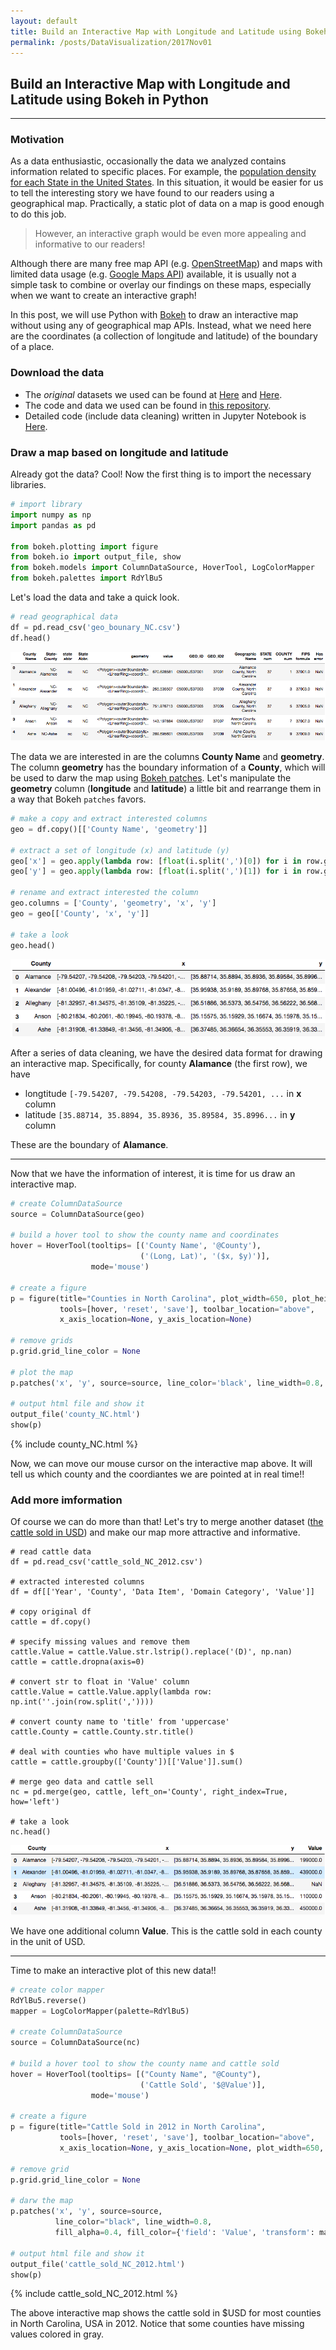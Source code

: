 ```yaml
---
layout: default
title: Build an Interactive Map with Longitude and Latitude using Bokeh in Python
permalink: /posts/DataVisualization/2017Nov01
---
```


## Build an Interactive Map with Longitude and Latitude using Bokeh in Python

---

### Motivation
As a data enthusiastic, occasionally the data we analyzed contains information related to specific places. For example, the [population density for each State in the United States](https://en.wikipedia.org/wiki/List_of_U.S._states_and_territories_by_population). In this situation, it would be easier for us to tell the interesting story we have found to our readers using a geographical map. Practically, a static plot of data on a map is good enough to do this job. 

> However, an interactive graph would be even more appealing and informative to our readers!

Although there are many free map API (e.g. [OpenStreetMap](https://www.openstreetmap.org)) and maps with limited data usage (e.g. [Google Maps API](https://developers.google.com/maps/)) available, it is usually not a simple task to combine or overlay our findings on these maps, especially when we want to create an interactive graph! 

In this post, we will use Python with [Bokeh](https://bokeh.pydata.org/en/latest/) to draw an interactive map without using any of geographical map APIs. Instead, what we need here are the coordinates (a collection of longitude and latitude) of the boundary of a place.

### Download the data
- The *original* datasets we used can be found at [Here](https://fusiontables.google.com/DataSource?docid=1Ewx86_38dldGMt-fSKjBELX_VF7kuVz8cbXQ0A#rows:id=1) and [Here](https://quickstats.nass.usda.gov/). 
- The code and data we used can be found in [this repository](https://github.com/thsieh4/thsieh4.github.io/tree/master/code/2017Nov01).
- Detailed code (include data cleaning) written in Jupyter Notebook is [Here](https://github.com/thsieh4/thsieh4.github.io/blob/master/code/2017Nov01/BuildAnInteractiveMapWithLongitudeAndLatitudeUsingBokehInPython.ipynb).

### Draw a map based on longitude and latitude
Already got the data? Cool! Now the first thing is to import the necessary libraries.

```python
# import library
import numpy as np
import pandas as pd

from bokeh.plotting import figure
from bokeh.io import output_file, show
from bokeh.models import ColumnDataSource, HoverTool, LogColorMapper
from bokeh.palettes import RdYlBu5
```

Let's load the data and take a quick look.

``` python
# read geographical data
df = pd.read_csv('geo_bounary_NC.csv')
df.head()
```

<div class="scroll">
  <img src="/figure/2017Nov01_df_head.png" alt="df.head()">
</div>
  
The data we are interested in are the columns **County Name** and **geometry**. The column **geometry** has the boundary information of a **County**, which will be used to darw the map using [Bokeh patches](https://bokeh.pydata.org/en/latest/docs/reference/models/glyphs/patches.html). Let's manipulate the **geometry** column (**longitude** and **latitude**) a little bit and rearrange them in a way that Bokeh `patches` favors.

```python
# make a copy and extract interested columns
geo = df.copy()[['County Name', 'geometry']]

# extract a set of longitude (x) and latitude (y)
geo['x'] = geo.apply(lambda row: [float(i.split(',')[0]) for i in row.geometry[51:-55].split(' ')], axis=1)
geo['y'] = geo.apply(lambda row: [float(i.split(',')[1]) for i in row.geometry[51:-55].split(' ')], axis=1)

# rename and extract interested the column
geo.columns = ['County', 'geometry', 'x', 'y']
geo = geo[['County', 'x', 'y']]

# take a look
geo.head()
```

<div class="scroll">
  <img src="/figure/2017Nov01_head_geo.png" alt="geo.head()">
</div>

After a series of data cleaning, we have the desired data format for drawing an interactive map. Specifically, for county **Alamance** (the first row), we have
- longtitude `[-79.54207, -79.54208, -79.54203, -79.54201, ...` in **x** column
- latitude `[35.88714, 35.8894, 35.8936, 35.89584, 35.8996...` in **y** column

These are the boundary of **Alamance**.

---

Now that we have the information of interest, it is time for us draw an interactive map.

```python
# create ColumnDataSource
source = ColumnDataSource(geo)

# build a hover tool to show the county name and coordinates
hover = HoverTool(tooltips= [('County Name', '@County'),
                             ('(Long, Lat)', '($x, $y)')],
                  mode='mouse')

# create a figure
p = figure(title="Counties in North Carolina", plot_width=650, plot_height=300,
           tools=[hover, 'reset', 'save'], toolbar_location="above",
           x_axis_location=None, y_axis_location=None)

# remove grids
p.grid.grid_line_color = None

# plot the map
p.patches('x', 'y', source=source, line_color='black', line_width=0.8, fill_alpha=0.4)

# output html file and show it
output_file('county_NC.html')
show(p)
```

<div class="row">
  <div class="col-lg-1">
  </div>
  <div class="col-lg-auto">
    {% include county_NC.html %}
  </div>
  <div class="col-lg-1">
  </div>
</div>

Now, we can move our mouse cursor on the interactive map above. It will tell us which county and the coordiantes we are pointed at in real time!!

### Add more imformation
Of course we can do more than that! Let's try to merge another dataset ([the cattle sold in USD](https://github.com/thsieh4/thsieh4.github.io/blob/master/code/2017Nov01/cattle_sold_NC_2012.csv)) and make our map more attractive and informative.

```
# read cattle data 
df = pd.read_csv('cattle_sold_NC_2012.csv')

# extracted interested columns
df = df[['Year', 'County', 'Data Item', 'Domain Category', 'Value']]

# copy original df
cattle = df.copy()

# specify missing values and remove them
cattle.Value = cattle.Value.str.lstrip().replace('(D)', np.nan)
cattle = cattle.dropna(axis=0)

# convert str to float in 'Value' column
cattle.Value = cattle.Value.apply(lambda row: np.int(''.join(row.split(','))))

# convert county name to 'title' from 'uppercase'
cattle.County = cattle.County.str.title()

# deal with counties who have multiple values in $
cattle = cattle.groupby(['County'])[['Value']].sum()

# merge geo data and cattle sell
nc = pd.merge(geo, cattle, left_on='County', right_index=True, how='left')

# take a look
nc.head()
```

<div class="scroll">
  <img src="/figure/2017Nov01_head_nc.png" alt="nc.head()">
</div>

We have one additional column **Value**. This is the cattle sold in each county in the unit of USD. 

---

Time to make an interactive plot of this new data!!

```python
# create color mapper
RdYlBu5.reverse()
mapper = LogColorMapper(palette=RdYlBu5)

# create ColumnDataSource
source = ColumnDataSource(nc)

# build a hover tool to show the county name and cattle sold
hover = HoverTool(tooltips= [("County Name", "@County"),
                             ('Cattle Sold', '$@Value')],
                  mode='mouse')

# create a figure
p = figure(title="Cattle Sold in 2012 in North Carolina",
           tools=[hover, 'reset', 'save'], toolbar_location="above",
           x_axis_location=None, y_axis_location=None, plot_width=650, plot_height=300)

# remove grid
p.grid.grid_line_color = None

# darw the map
p.patches('x', 'y', source=source,
          line_color="black", line_width=0.8,
          fill_alpha=0.4, fill_color={'field': 'Value', 'transform': mapper},)

# output html file and show it
output_file('cattle_sold_NC_2012.html')
show(p)
```

<div class="row">
  <div class="col-lg-1">
  </div>
  <div class="col-lg-auto">
    {% include cattle_sold_NC_2012.html %}
  </div>
  <div class="col-lg-1">
  </div>
</div>

The above interactive map shows the cattle sold in $USD for most counties in North Carolina, USA in 2012. Notice that some counties have missing values colored in gray.
